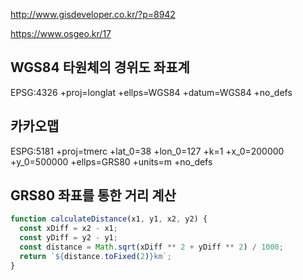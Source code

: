 http://www.gisdeveloper.co.kr/?p=8942

https://www.osgeo.kr/17

## WGS84 타원체의 경위도 좌표계

EPSG:4326
+proj=longlat +ellps=WGS84 +datum=WGS84 +no_defs

## 카카오맵

ESPG:5181
+proj=tmerc +lat_0=38 +lon_0=127 +k=1 +x_0=200000 +y_0=500000 +ellps=GRS80 +units=m +no_defs

## GRS80 좌표를 통한 거리 계산

```js
function calculateDistance(x1, y1, x2, y2) {
  const xDiff = x2 - x1;
  const yDiff = y2 - y1;
  const distance = Math.sqrt(xDiff ** 2 + yDiff ** 2) / 1000;
  return `${distance.toFixed(2)}km`;
}
```
